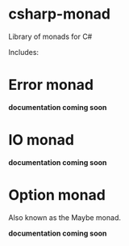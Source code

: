 csharp-monad
============

Library of monads for C#


Includes:

# Error monad

__documentation coming soon__


# IO monad

__documentation coming soon__


# Option monad 

Also known as the Maybe monad.

__documentation coming soon__

